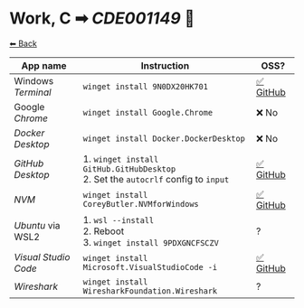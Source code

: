 # Work, C ➡ _CDE001149_ 💼

[⬅ Back](./README.md)

| App name | Instruction | OSS? |
| -------- | ----------- | ---- |
| Windows _Terminal_ | `winget install 9N0DX20HK701` | [✅ GitHub](https://github.com/Microsoft/Terminal) |
| Google _Chrome_ | `winget install Google.Chrome` | ❌ No |
| _Docker Desktop_ | `winget install Docker.DockerDesktop` | ❌ No |
| _GitHub Desktop_ | 1. `winget install GitHub.GitHubDesktop`<br> 2. Set the `autocrlf` config to `input` | [✅ GitHub](https://github.com/desktop/desktop) |
| _NVM_ | `winget install CoreyButler.NVMforWindows` | [✅ GitHub](https://github.com/coreybutler/nvm-windows) |
| _Ubuntu_ via WSL2 | 1. `wsl --install`<br> 2. Reboot<br> 3. `winget install 9PDXGNCFSCZV` | ? |
| _Visual Studio Code_ | `winget install Microsoft.VisualStudioCode -i` | [✅ GitHub](https://github.com/microsoft/vscode) |
| _Wireshark_ | `winget install WiresharkFoundation.Wireshark` | ? |
